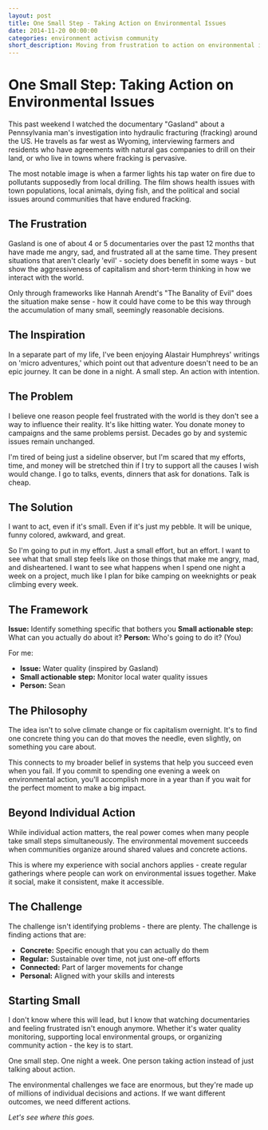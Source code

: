 ```yaml
---
layout: post
title: One Small Step - Taking Action on Environmental Issues
date: 2014-11-20 00:00:00
categories: environment activism community
short_description: Moving from frustration to action on environmental issues, inspired by documentaries like Gasland and the concept of micro-adventures.
---
```


# One Small Step: Taking Action on Environmental Issues

This past weekend I watched the documentary "Gasland" about a Pennsylvania man's investigation into hydraulic fracturing (fracking) around the US. He travels as far west as Wyoming, interviewing farmers and residents who have agreements with natural gas companies to drill on their land, or who live in towns where fracking is pervasive.

The most notable image is when a farmer lights his tap water on fire due to pollutants supposedly from local drilling. The film shows health issues with town populations, local animals, dying fish, and the political and social issues around communities that have endured fracking.

## The Frustration

Gasland is one of about 4 or 5 documentaries over the past 12 months that have made me angry, sad, and frustrated all at the same time. They present situations that aren't clearly 'evil' - society does benefit in some ways - but show the aggressiveness of capitalism and short-term thinking in how we interact with the world.

Only through frameworks like Hannah Arendt's "The Banality of Evil" does the situation make sense - how it could have come to be this way through the accumulation of many small, seemingly reasonable decisions.

## The Inspiration

In a separate part of my life, I've been enjoying Alastair Humphreys' writings on 'micro adventures,' which point out that adventure doesn't need to be an epic journey. It can be done in a night. A small step. An action with intention.

## The Problem

I believe one reason people feel frustrated with the world is they don't see a way to influence their reality. It's like hitting water. You donate money to campaigns and the same problems persist. Decades go by and systemic issues remain unchanged.

I'm tired of being just a sideline observer, but I'm scared that my efforts, time, and money will be stretched thin if I try to support all the causes I wish would change. I go to talks, events, dinners that ask for donations. Talk is cheap.

## The Solution

I want to act, even if it's small. Even if it's just my pebble. It will be unique, funny colored, awkward, and great.

So I'm going to put in my effort. Just a small effort, but an effort. I want to see what that small step feels like on those things that make me angry, mad, and disheartened. I want to see what happens when I spend one night a week on a project, much like I plan for bike camping on weeknights or peak climbing every week.

## The Framework

**Issue:** Identify something specific that bothers you
**Small actionable step:** What can you actually do about it?
**Person:** Who's going to do it? (You)

For me:
- **Issue:** Water quality (inspired by Gasland)
- **Small actionable step:** Monitor local water quality issues
- **Person:** Sean

## The Philosophy

The idea isn't to solve climate change or fix capitalism overnight. It's to find one concrete thing you can do that moves the needle, even slightly, on something you care about.

This connects to my broader belief in systems that help you succeed even when you fail. If you commit to spending one evening a week on environmental action, you'll accomplish more in a year than if you wait for the perfect moment to make a big impact.

## Beyond Individual Action

While individual action matters, the real power comes when many people take small steps simultaneously. The environmental movement succeeds when communities organize around shared values and concrete actions.

This is where my experience with social anchors applies - create regular gatherings where people can work on environmental issues together. Make it social, make it consistent, make it accessible.

## The Challenge

The challenge isn't identifying problems - there are plenty. The challenge is finding actions that are:
- **Concrete:** Specific enough that you can actually do them
- **Regular:** Sustainable over time, not just one-off efforts
- **Connected:** Part of larger movements for change
- **Personal:** Aligned with your skills and interests

## Starting Small

I don't know where this will lead, but I know that watching documentaries and feeling frustrated isn't enough anymore. Whether it's water quality monitoring, supporting local environmental groups, or organizing community action - the key is to start.

One small step. One night a week. One person taking action instead of just talking about action.

The environmental challenges we face are enormous, but they're made up of millions of individual decisions and actions. If we want different outcomes, we need different actions.

*Let's see where this goes.*